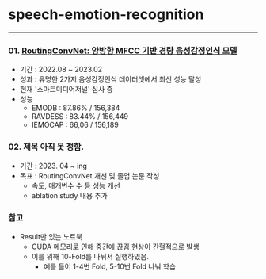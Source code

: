 # speech-emotion-recognition
<hr>

### 01. [RoutingConvNet: 양방향 MFCC 기반 경량 음성감정인식 모델](https://drive.google.com/file/d/1f5inToQ9VGXeXy05NO_UlubJX7jKieJR/view?usp=sharing)
- 기간 : 2022.08 ~ 2023.02
- 성과 : 유명한 2가지 음성감정인식 데이터셋에서 최신 성능 달성
- 현재 '스마트미디어저널' 심사 중
- 성능
  - EMODB : 87.86% / 156,384
  - RAVDESS : 83.44% / 156,449
  - IEMOCAP : 66,06 / 156,189

### 02. 제목 아직 못 정함.
- 기간 : 2023. 04 ~ ing
- 목표 : RoutingConvNet 개선 및 졸업 논문 작성
  - 속도, 매개변수 수 등 성능 개선
  - ablation study 내용 추가
  
 ### 참고
 - Result만 있는 노트북
   - CUDA 메모리로 인해 중간에 끊김 현상이 간헐적으로 발생
   - 이를 위해 10-Fold를 나눠서 실행하였음.
     - 예를 들어 1-4번 Fold, 5-10번 Fold 나눠 학습
